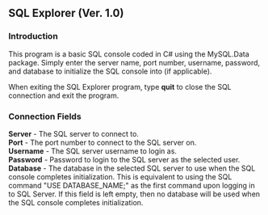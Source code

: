 ## SQL Explorer (Ver. 1.0)

### Introduction

This program is a basic SQL console coded in C# using the MySQL.Data package. Simply enter the server name, port number,
username, password, and database to initialize the SQL console into (if applicable).

When exiting the SQL Explorer program, type **quit** to close the SQL connection and exit the program.

### Connection Fields

**Server** - The SQL server to connect to. <br />
**Port** - The port number to connect to the SQL server on. <br />
**Username** - The SQL server username to login as. <br />
**Password** - Password to login to the SQL server as the selected user. <br />
**Database** - The database in the selected SQL server to use when the SQL console completes initialization. This is equivalent to using the SQL command "USE DATABASE_NAME;" as the first command upon logging in to SQL Server. If this field is left empty, then no database will be used when the SQL console completes initialization.
